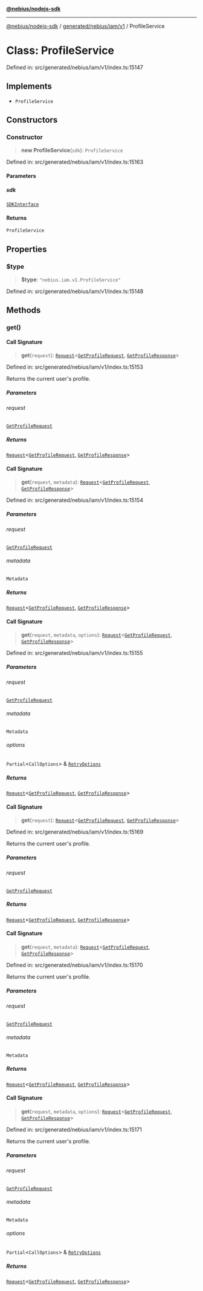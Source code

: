 [**@nebius/nodejs-sdk**](../../../../../README.md)

---

[@nebius/nodejs-sdk](../../../../../README.md) / [generated/nebius/iam/v1](../README.md) / ProfileService

# Class: ProfileService

Defined in: src/generated/nebius/iam/v1/index.ts:15147

## Implements

- `ProfileService`

## Constructors

### Constructor

> **new ProfileService**(`sdk`): `ProfileService`

Defined in: src/generated/nebius/iam/v1/index.ts:15163

#### Parameters

##### sdk

[`SDKInterface`](../../../../../sdk/interfaces/SDKInterface.md)

#### Returns

`ProfileService`

## Properties

### $type

> **$type**: `"nebius.iam.v1.ProfileService"`

Defined in: src/generated/nebius/iam/v1/index.ts:15148

## Methods

### get()

#### Call Signature

> **get**(`request`): [`Request`](../../../../../runtime/request/classes/Request.md)\<[`GetProfileRequest`](../interfaces/GetProfileRequest.md), [`GetProfileResponse`](../interfaces/GetProfileResponse.md)\>

Defined in: src/generated/nebius/iam/v1/index.ts:15153

Returns the current user's profile.

##### Parameters

###### request

[`GetProfileRequest`](../interfaces/GetProfileRequest.md)

##### Returns

[`Request`](../../../../../runtime/request/classes/Request.md)\<[`GetProfileRequest`](../interfaces/GetProfileRequest.md), [`GetProfileResponse`](../interfaces/GetProfileResponse.md)\>

#### Call Signature

> **get**(`request`, `metadata`): [`Request`](../../../../../runtime/request/classes/Request.md)\<[`GetProfileRequest`](../interfaces/GetProfileRequest.md), [`GetProfileResponse`](../interfaces/GetProfileResponse.md)\>

Defined in: src/generated/nebius/iam/v1/index.ts:15154

##### Parameters

###### request

[`GetProfileRequest`](../interfaces/GetProfileRequest.md)

###### metadata

`Metadata`

##### Returns

[`Request`](../../../../../runtime/request/classes/Request.md)\<[`GetProfileRequest`](../interfaces/GetProfileRequest.md), [`GetProfileResponse`](../interfaces/GetProfileResponse.md)\>

#### Call Signature

> **get**(`request`, `metadata`, `options`): [`Request`](../../../../../runtime/request/classes/Request.md)\<[`GetProfileRequest`](../interfaces/GetProfileRequest.md), [`GetProfileResponse`](../interfaces/GetProfileResponse.md)\>

Defined in: src/generated/nebius/iam/v1/index.ts:15155

##### Parameters

###### request

[`GetProfileRequest`](../interfaces/GetProfileRequest.md)

###### metadata

`Metadata`

###### options

`Partial`\<`CallOptions`\> & [`RetryOptions`](../../../../../runtime/request/interfaces/RetryOptions.md)

##### Returns

[`Request`](../../../../../runtime/request/classes/Request.md)\<[`GetProfileRequest`](../interfaces/GetProfileRequest.md), [`GetProfileResponse`](../interfaces/GetProfileResponse.md)\>

#### Call Signature

> **get**(`request`): [`Request`](../../../../../runtime/request/classes/Request.md)\<[`GetProfileRequest`](../interfaces/GetProfileRequest.md), [`GetProfileResponse`](../interfaces/GetProfileResponse.md)\>

Defined in: src/generated/nebius/iam/v1/index.ts:15169

Returns the current user's profile.

##### Parameters

###### request

[`GetProfileRequest`](../interfaces/GetProfileRequest.md)

##### Returns

[`Request`](../../../../../runtime/request/classes/Request.md)\<[`GetProfileRequest`](../interfaces/GetProfileRequest.md), [`GetProfileResponse`](../interfaces/GetProfileResponse.md)\>

#### Call Signature

> **get**(`request`, `metadata`): [`Request`](../../../../../runtime/request/classes/Request.md)\<[`GetProfileRequest`](../interfaces/GetProfileRequest.md), [`GetProfileResponse`](../interfaces/GetProfileResponse.md)\>

Defined in: src/generated/nebius/iam/v1/index.ts:15170

Returns the current user's profile.

##### Parameters

###### request

[`GetProfileRequest`](../interfaces/GetProfileRequest.md)

###### metadata

`Metadata`

##### Returns

[`Request`](../../../../../runtime/request/classes/Request.md)\<[`GetProfileRequest`](../interfaces/GetProfileRequest.md), [`GetProfileResponse`](../interfaces/GetProfileResponse.md)\>

#### Call Signature

> **get**(`request`, `metadata`, `options`): [`Request`](../../../../../runtime/request/classes/Request.md)\<[`GetProfileRequest`](../interfaces/GetProfileRequest.md), [`GetProfileResponse`](../interfaces/GetProfileResponse.md)\>

Defined in: src/generated/nebius/iam/v1/index.ts:15171

Returns the current user's profile.

##### Parameters

###### request

[`GetProfileRequest`](../interfaces/GetProfileRequest.md)

###### metadata

`Metadata`

###### options

`Partial`\<`CallOptions`\> & [`RetryOptions`](../../../../../runtime/request/interfaces/RetryOptions.md)

##### Returns

[`Request`](../../../../../runtime/request/classes/Request.md)\<[`GetProfileRequest`](../interfaces/GetProfileRequest.md), [`GetProfileResponse`](../interfaces/GetProfileResponse.md)\>
